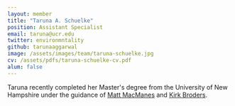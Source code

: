 ```yaml
---
layout: member
title: "Taruna A. Schuelke"
position: Assistant Specialist 
email: taruna@ucr.edu
twitter: environmntality
github: tarunaaggarwal
image: /assets/images/team/taruna-schuelke.jpg
cv: /assets/pdfs/taruna-schuelke-cv.pdf
alum: false 
---
```


Taruna recently completed her Master's degree from the University of New Hampshire under the guidance of [Matt MacManes] and [Kirk Broders].


[Matt MacManes]: http://genomebio.org/
[Kirk Broders]: http://broderslab.agsci.colostate.edu/
